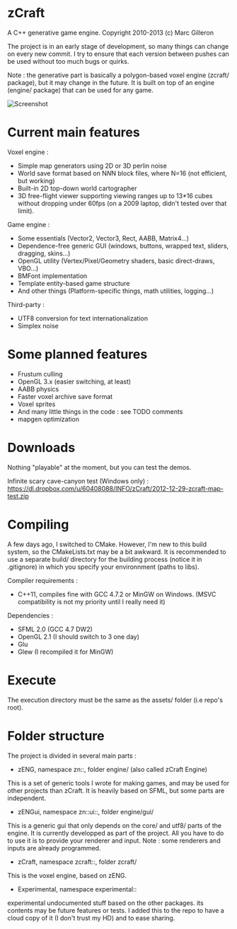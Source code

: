 ﻿zCraft
======

A C++ generative game engine.
Copyright 2010-2013 (c) Marc Gilleron

The project is in an early stage of development, so many things can change
on every new commit. I try to ensure that each version between pushes can
be used without too much bugs or quirks.

Note : the generative part is basically a polygon-based voxel engine (zcraft/ package), 
but it may change in the future.
It is built on top of an engine (engine/ package) that can be used for any game.

![Screenshot](http://zylannprods.fr/games/zcraft/screenshots/2013-02-19-crafted-zcraft.png)

Current main features
=====================

Voxel engine :

- Simple map generators using 2D or 3D perlin noise
- World save format based on N*N*N block files, where N=16 (not efficient, but working)
- Built-in 2D top-down world cartographer
- 3D free-flight viewer supporting viewing ranges up to 13*16 cubes without
	dropping under 60fps (on a 2009 laptop, didn't tested over that limit).

Game engine :

- Some essentials (Vector2, Vector3, Rect, AABB, Matrix4...)
- Dependence-free generic GUI (windows, buttons, wrapped text, sliders, dragging, skins...)
- OpenGL utility (Vertex/Pixel/Geometry shaders, basic direct-draws, VBO...)
- BMFont implementation
- Template entity-based game structure 
- And other things (Platform-specific things, math utilities, logging...)

Third-party :

- UTF8 conversion for text internationalization
- Simplex noise

Some planned features
================

- Frustum culling
- OpenGL 3.x (easier switching, at least)
- AABB physics
- Faster voxel archive save format
- Voxel sprites
- And many little things in the code : see TODO comments
- mapgen optimization

Downloads
=========

Nothing "playable" at the moment, but you can test the demos.

Infinite scary cave-canyon test (Windows only) :
https://dl.dropbox.com/u/60408088/INFO/zCraft/2012-12-29-zcraft-map-test.zip

Compiling
=========

A few days ago, I switched to CMake. However, I'm new to this build system,
so the CMakeLists.txt may be a bit awkward.
It is recommended to use a separate build/ directory for the building process
(notice it in .gitignore) in which you specify your environnment (paths to libs).

Compiler requirements :
- C++11, compiles fine with GCC 4.7.2 or MinGW on Windows.
(MSVC compatibility is not my priority until I really need it)

Dependencies :
- SFML 2.0 (GCC 4.7 DW2)
- OpenGL 2.1 (I should switch to 3 one day)
- Glu
- Glew (I recompiled it for MinGW)

Execute
========

The execution directory must be the same as the assets/ folder (i.e repo's root).

Folder structure
================

The project is divided in several main parts :

- zENG, namespace zn::, folder engine/ (also called zCraft Engine)

This is a set of generic tools I wrote for making games,
and may be used for other projects than zCraft.
It is heavily based on SFML, but some parts are independent.

- zENGui, namespace zn::ui::, folder engine/gui/

This is a generic gui that only depends on the core/ and utf8/ parts of the engine.
It is currently developped as part of the project.
All you have to do to use it is to provide your renderer and input.
Note : some renderers and inputs are already programmed.

- zCraft, namespace zcraft::, folder zcraft/

This is the voxel engine, based on zENG.

- Experimental, namespace experimental::

experimental undocumented stuff based on the other packages.
its contents may be future features or tests. I added this to the repo to have a
cloud copy of it (I don't trust my HD) and to ease sharing.


